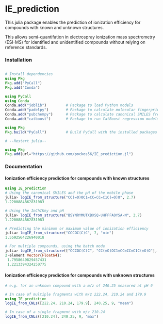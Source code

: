 # IE_prediction

This julia package enables the prediction of ionization efficiency for compounds with known and unknown structures.

This allows semi-quantifation in electrospray ionization mass spectrometry (ESI-MS) for identified and unidentified compounds without relying on reference standards.

### Installation
```julia

# Install dependencies
using Pkg
Pkg.add("PyCall")
Pkg.add("Conda")

using PyCall
using Conda
Conda.add("joblib")         # Package to load Python models
Conda.add("padelpy")        # Package to calculate molecular fingerprints
Conda.add("pubchempy")      # Package to calculate canonical SMILES from InCHiKey
Conda.add("catboost")       # Package to run CatBoost regression models for IE IE_prediction

using Pkg
Pkg.build("PyCall")         # Build PyCall with the installed packages

# --Restart julia--

using Pkg
Pkg.add(url="https://github.com/pockos56/IE_prediction.jl")

```

### Documentation

#### Ionization efficiency prediction for compounds with known structures


```julia
using IE_prediction
# Using the canonical SMILES and the pH of the mobile phase
julia> logIE_from_structure("CC(=O)OC1=CC=CC=C1C(=O)O", 2.7)
1.2200884862831083

# Using the InChIKey and pH
julia> logIE_from_structure("BSYNRYMUTXBXSQ-UHFFFAOYSA-N", 2.7)
1.2200884862831083

# Predicting the minimum or maximum value of ionization efficiency
julia> logIE_from_structure("CCCOC(C)C", 7, "min")
1.5592564226940018

# For multiple compounds, using the batch mode
julia> logIE_from_structure(["CCCOC(C)C", "CC(=O)OC1=CC=CC=C1C(=O)O"], [10, 10], "min", FP_calculation="batch")
2-element Vector{Float64}:
 1.7958649829457431       
 1.2213394324250775
```

#### Ionization efficiency prediction for compounds with unknown structures

```julia
# e.g. for an unknown compound with a m/z of 240.25 measured at pH 9

# In case of multiple fragments with m/z 222.24, 210.24 and 179.9
using IE_prediction
logIE_from_CNLs([222.24, 210.24, 179.9], 240.25, 9, "mean")

# In case of a single fragment with m/z 210.24
logIE_from_CNLs([210.24], 240.25, 9, "max")

```
